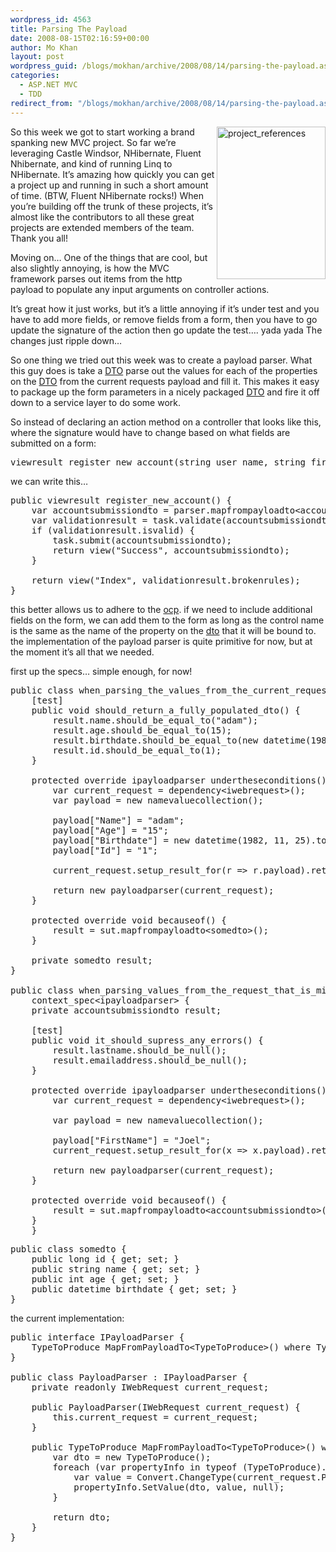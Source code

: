 ```yaml
---
wordpress_id: 4563
title: Parsing The Payload
date: 2008-08-15T02:16:59+00:00
author: Mo Khan
layout: post
wordpress_guid: /blogs/mokhan/archive/2008/08/14/parsing-the-payload.aspx
categories:
  - ASP.NET MVC
  - TDD
redirect_from: "/blogs/mokhan/archive/2008/08/14/parsing-the-payload.aspx/"
---
```

[<img style="border-top-width: 0px;border-left-width: 0px;border-bottom-width: 0px;border-right-width: 0px" height="244" alt="project_references" src="http://lostechies.com/mokhan/files/2011/03ParsingThePayload_122CB/project_references_thumb.png" width="174" align="right" border="0" />](http://lostechies.com/mokhan/files/2011/03ParsingThePayload_122CB/project_references_2.png)So this week we got to start working a brand spanking new MVC project. So far we&#8217;re leveraging Castle Windsor, NHibernate, Fluent Nhibernate, and kind of running Linq to NHibernate. It&#8217;s amazing how quickly you can get a project up and running in such a short amount of time. (BTW, Fluent NHibernate rocks!) When you&#8217;re building off the trunk of these projects, it&#8217;s almost like the contributors to all these great projects are extended members of the team. Thank you all!

Moving on&#8230; One of the things that are cool, but also slightly annoying, is how the MVC framework parses out items from the http payload to populate any input arguments on controller actions. 

It&#8217;s great how it just works, but it&#8217;s a little annoying if it&#8217;s under test and you have to add more fields, or remove fields from a form, then you have to go update the signature of the action then go update the test&#8230;. yada yada The changes just ripple down&#8230;

So one thing we tried out this week was to create a payload parser. What this guy does is take a [DTO](http://martinfowler.com/eaaCatalog/dataTransferObject.html) parse out the values for each of the properties on the [DTO](http://martinfowler.com/eaaCatalog/dataTransferObject.html) from the current requests payload and fill it. This makes it easy to package up the form parameters in a nicely packaged [DTO](http://martinfowler.com/eaaCatalog/dataTransferObject.html) and fire it off down to a service layer to do some work.

So instead of declaring an action method on a controller that looks like this, where the signature would have to change based on what fields are submitted on a form:

<pre><span>viewresult</span> register_new_account(<span>string</span> user_name, <span>string</span> first_name,<span>string</span> last_name)</pre>

[](http://11011.net/software/vspaste)

we can write this&#8230;

<pre><span>public</span> <span>viewresult</span> register_new_account() {
    <span>var</span> accountsubmissiondto = parser.mapfrompayloadto&lt;<span>accountsubmissiondto</span>&gt;();
    <span>var</span> validationresult = task.validate(accountsubmissiondto);
    <span>if</span> (validationresult.isvalid) {
        task.submit(accountsubmissiondto);
        <span>return</span> view(<span>"Success"</span>, accountsubmissiondto);
    }

    <span>return</span> view(<span>"Index"</span>, validationresult.brokenrules);
}
</pre>

this better allows us to adhere to the [ocp](http://en.wikipedia.org/wiki/Open/closed_principle). if we need to include additional fields on the form, we can add them to the form as long as the control name is the same as the name of the property on the [dto](http://martinfowler.com/eaaCatalog/dataTransferObject.html) that it will be bound to. the implementation of the payload parser is quite primitive for now, but at the moment it&#8217;s all that we needed.

first up the specs&#8230; simple enough, for now!

<pre><span>public</span> <span>class</span> <span>when_parsing_the_values_from_the_current_request_to_populate_a_dto</span> : <span>context_spec</span>&lt;<span>ipayloadparser</span>&gt; {
    [<span>test</span>]
    <span>public</span> <span>void</span> should_return_a_fully_populated_dto() {
        result.name.should_be_equal_to(<span>"adam"</span>);
        result.age.should_be_equal_to(15);
        result.birthdate.should_be_equal_to(<span>new</span> <span>datetime</span>(1982, 11, 25));
        result.id.should_be_equal_to(1);
    }

    <span>protected</span> <span>override</span> <span>ipayloadparser</span> undertheseconditions() {
        <span>var</span> current_request = dependency&lt;<span>iwebrequest</span>&gt;();
        <span>var</span> payload = <span>new</span> <span>namevaluecollection</span>();

        payload[<span>"Name"</span>] = <span>"adam"</span>;
        payload[<span>"Age"</span>] = <span>"15"</span>;
        payload[<span>"Birthdate"</span>] = <span>new</span> <span>datetime</span>(1982, 11, 25).tostring();
        payload[<span>"Id"</span>] = <span>"1"</span>;

        current_request.setup_result_for(r =&gt; r.payload).return(payload);

        <span>return</span> <span>new</span> <span>payloadparser</span>(current_request);
    }

    <span>protected</span> <span>override</span> <span>void</span> becauseof() {
        result = sut.mapfrompayloadto&lt;<span>somedto</span>&gt;();
    }

    <span>private</span> <span>somedto</span> result;
}

<span>public</span> <span>class</span> <span>when_parsing_values_from_the_request_that_is_missing_values_for_a_properties_on_the_dto</span> :
    <span>context_spec</span>&lt;<span>ipayloadparser</span>&gt; {
    <span>private</span> <span>accountsubmissiondto</span> result;

    [<span>test</span>]
    <span>public</span> <span>void</span> it_should_supress_any_errors() {
        result.lastname.should_be_null();
        result.emailaddress.should_be_null();
    }

    <span>protected</span> <span>override</span> <span>ipayloadparser</span> undertheseconditions() {
        <span>var</span> current_request = dependency&lt;<span>iwebrequest</span>&gt;();

        <span>var</span> payload = <span>new</span> <span>namevaluecollection</span>();

        payload[<span>"FirstName"</span>] = <span>"Joel"</span>;
        current_request.setup_result_for(x =&gt; x.payload).return(payload);

        <span>return</span> <span>new</span> <span>payloadparser</span>(current_request);
    }

    <span>protected</span> <span>override</span> <span>void</span> becauseof() {
        result = sut.mapfrompayloadto&lt;<span>accountsubmissiondto</span>&gt;();
    }
    }
</pre>

<pre><span>public</span> <span>class</span> <span>somedto</span> {
    <span>public</span> <span>long</span> id { <span>get</span>; <span>set</span>; }
    <span>public</span> <span>string</span> name { <span>get</span>; <span>set</span>; }
    <span>public</span> <span>int</span> age { <span>get</span>; <span>set</span>; }
    <span>public</span> <span>datetime</span> birthdate { <span>get</span>; <span>set</span>; }
}
</pre>

[](http://11011.net/software/vspaste)

the current implementation:</p> 

<pre><span>public</span> <span>interface</span> <span>IPayloadParser</span> {
    TypeToProduce MapFromPayloadTo&lt;TypeToProduce&gt;() <span>where</span> TypeToProduce : <span>new</span>();
}

<span>public</span> <span>class</span> <span>PayloadParser</span> : <span>IPayloadParser</span> {
    <span>private</span> <span>readonly</span> <span>IWebRequest</span> current_request;

    <span>public</span> PayloadParser(<span>IWebRequest</span> current_request) {
        <span>this</span>.current_request = current_request;
    }

    <span>public</span> TypeToProduce MapFromPayloadTo&lt;TypeToProduce&gt;() <span>where</span> TypeToProduce : <span>new</span>() {
        <span>var</span> dto = <span>new</span> TypeToProduce();
        <span>foreach</span> (<span>var</span> propertyInfo <span>in</span> <span>typeof</span> (TypeToProduce).GetProperties()) {
            <span>var</span> value = <span>Convert</span>.ChangeType(current_request.Payload[propertyInfo.Name], propertyInfo.PropertyType);
            propertyInfo.SetValue(dto, value, <span>null</span>);
        }

        <span>return</span> dto;
    }
}
</pre>

[](http://11011.net/software/vspaste)